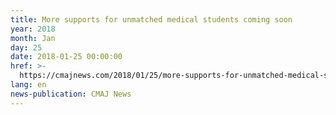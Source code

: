 ```yaml
---
title: More supports for unmatched medical students coming soon
year: 2018
month: Jan
day: 25
date: 2018-01-25 00:00:00
href: >-
  https://cmajnews.com/2018/01/25/more-supports-for-unmatched-medical-students-coming-soon-cmaj-109-5559/?utm_content=bufferfff50&utm_medium=social&utm_source=twitter.com&utm_campaign=buffer
lang: en
news-publication: CMAJ News
---
```


